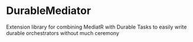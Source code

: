 # DurableMediator
Extension library for combining MediatR with Durable Tasks to easily write durable orchestrators without much ceremony
